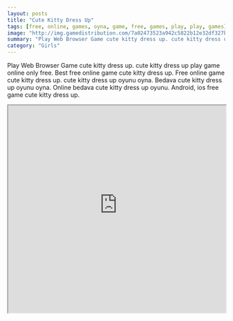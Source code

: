 ```yaml
---
layout: posts
title: "Cute Kitty Dress Up"
tags: [free, online, games, oyna, game, free, games, play, play, games]
image: "http://img.gamedistribution.com/7a02473523a942c5822b12e32df327bb.jpg"
summary: "Play Web Browser Game cute kitty dress up. cute kitty dress up play game online only free. Best free online game cute kitty dress up. Free online game cute kitty dress up. cute kitty dress up oyunu oyna. Bedava cute kitty dress up oyunu oyna. Online bedava cute kitty dress up oyunu. Android, ios free game cute kitty dress up."
category: "Girls"
---
```


Play Web Browser Game cute kitty dress up. cute kitty dress up play game online only free. Best free online game cute kitty dress up. Free online game cute kitty dress up. cute kitty dress up oyunu oyna. Bedava cute kitty dress up oyunu oyna. Online bedava cute kitty dress up oyunu. Android, ios free game cute kitty dress up.

<iframe width="100%" height="480px;" src="http://flash.gamedistribution.com?game=7a02473523a942c5822b12e32df327bb"></iframe>
